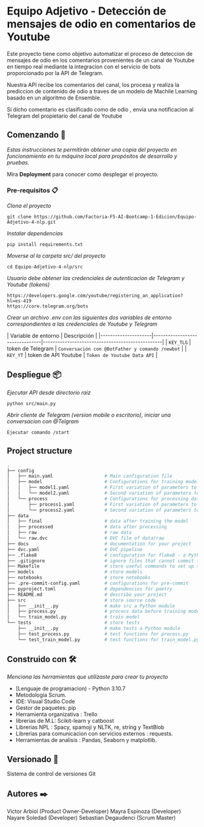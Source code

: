 # Equipo Adjetivo - Detección de mensajes de odio en comentarios de Youtube

Este proyecto tiene como objetivo automatizar el proceso de deteccion de mensajes de odio
en los comentarios provenientes de un canal de Youtube en tiempo real mediante la integracion 
con el servicio de bots proporcionado por la API de Telegram.

Nuestra API recibe los comentarios del canal, los procesa y realiza la prediccion de contenido de odio 
a traves de un modelo de Machile Learning basado en un algoritmo de Ensemble. 

Si dicho comentario es clasificado como de odio , envia una notificacion al Telegram del propietario del canal de Youtube 

## Comenzando 🚀

_Estas instrucciones te permitirán obtener una copia del proyecto en funcionamiento en tu máquina local para propósitos de desarrollo y pruebas._

Mira **Deployment** para conocer como desplegar el proyecto.


### Pre-requisitos 📋

_Clona el proyecto_

```
git clone https://github.com/Factoria-F5-AI-Bootcamp-1-Edicion/Equipo-Adjetivo-4-nlp.git
```

_Instalar dependencias_

```
pip install requirements.txt
```

_Moverse al la carpeta src/ del proyecto_

```
cd Equipo-Adjetivo-4-nlp/src
```

_Usuario debe obtener las credenciales de autenticacion de Telegram y Youtube (tokens)_

```
https://developers.google.com/youtube/registering_an_application?hl=es-419
https://core.telegram.org/bots
```

_Crear un archivo .env con las siguientes dos variables de entorno correspondientes a las credenciales de Youtube y Telegram_


| Variable de entorno | Descripción                    | 
|---------------------|--------------------------------|-------------------------------------------------|
| `KEY_TLG`           | token de Telegram              | `Conversación con @BotFather y comando /newbot` |
| `KEY_YT`            | token de API Youtube           | `Token de Youtube Data API`                     |




## Despliegue 📦

_Ejecutar API desde directorio raiz_

```
python src/main.py
```

_Abrir cliente de Telegram (version mobile o escritorio), iniciar una conversacion con @Telgram_

```
Ejecutar comando /start
```

## Project structure
```bash
.
├── config                      
│   ├── main.yaml                   # Main configuration file
│   ├── model                       # Configurations for training model
│   │   ├── model1.yaml             # First variation of parameters to train model
│   │   └── model2.yaml             # Second variation of parameters to train model
│   └── process                     # Configurations for processing data
│       ├── process1.yaml           # First variation of parameters to process data
│       └── process2.yaml           # Second variation of parameters to process data
├── data            
│   ├── final                       # data after training the model
│   ├── processed                   # data after processing
│   ├── raw                         # raw data
│   └── raw.dvc                     # DVC file of data/raw
├── docs                            # documentation for your project
├── dvc.yaml                        # DVC pipeline
├── .flake8                         # configuration for flake8 - a Python formatter tool
├── .gitignore                      # ignore files that cannot commit to Git
├── Makefile                        # store useful commands to set up the environment
├── models                          # store models
├── notebooks                       # store notebooks
├── .pre-commit-config.yaml         # configurations for pre-commit
├── pyproject.toml                  # dependencies for poetry
├── README.md                       # describe your project
├── src                             # store source code
│   ├── __init__.py                 # make src a Python module 
│   ├── process.py                  # process data before training model
│   └── train_model.py              # train model
└── tests                           # store tests
    ├── __init__.py                 # make tests a Python module 
    ├── test_process.py             # test functions for process.py
    └── test_train_model.py         # test functions for train_model.py
```


## Construido con 🛠️

_Menciona las herramientas que utilizaste para crear tu proyecto_

* [Lenguaje de programacion) - Python 3.10.7
* Metodología Scrum.
* IDE: Visual Studio Code
* Gestor de paquetes: pip
* Herramienta organizativa : Trello
* librerias de M.L: Scikit-learn y catboost
* Librerias NPL : Spacy, spamoji y NLTK, re, string y TextBlob
* Librerias para comunicacion con servicios externos : requests.
* Herramientas de  analisis : Pandas, Seaborn y matplotlib.



## Versionado 📌

Sistema de control de versiones Git

## Autores ✒️

Victor Arbiol (Product Owner-Developer) 
Mayra Espinoza (Developer) 
Nayare Soledad (Developer) 
Sebastian Degaudenci (Scrum Master) 





